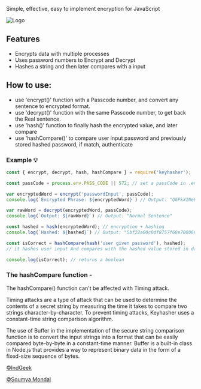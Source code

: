 Simple, effective, easy to implement encryption for JavaScript

![Logo](https://cdn.discordapp.com/attachments/941650096855068752/1009750552088956958/keyhasher.jpg)

## Features

- Encrypts data with multiple processes
- Uses password numbers to Encrypt and Decrypt
- Hashes a string and then later compares with a input

## How to use:

- use 'encrypt()' function with a Passcode number, and convert any sentence to encrypted format.
- use 'decrypt()' function with the same Passcode number, to get back the Real sentence.
- use 'hash()' function to finally hash the encrypted value, and later compare
- use 'hashCompare()' to compare user input password and previously stored hashed password, if match, authenticate

### Example 💡

```javascript
const { encrypt, decrypt, hash, hashCompare } = require('keyhasher');

const passCode = process.env.PASS_CODE || 572; // set a passCode in .env or use directly

var encryptedWord = encrypt('passwordInput', passCode);
console.log(`Encrypted Phrase: ${encryptedWord}`) // Output: "QGFkX1NeEkVXYGZXYFVX"

var rawWord = decrypt(encryptedWord, passCode);
console.log(`Output: ${rawWord}`) // Output: "Normal Sentence"

const hashed = hash(encryptedWord); // encryption + hashing
console.log(`Hashed: ${hashed}`) // Output: "5bf22a00c0df8757f68e700066bd56c5edffc4103f9587666ccbde062a0f52f5"

const isCorrect = hashCompare(hash('user given password'), hashed);
// it hashes user input And compares with the hashed value stored in database

console.log(isCorrect); // returns a boolean 

```

### The hashCompare function -
The hashCompare() function can't be affected with Timing attack. 

Timing attacks are a type of attack that can be used to determine the contents of a secret string by measuring the time it takes to compare two strings character-by-character. To prevent timing attacks, Keyhasher uses a constant-time string comparison algorithm.

The use of Buffer in the implementation of the secure string comparison function is to convert the input strings into a format that can be easily compared byte-by-byte in a constant-time manner. Buffer is a built-in class in Node.js that provides a way to represent binary data in the form of a fixed-size sequence of bytes.

[©IndGeek](https://indgeek.com)

[©Soumya Mondal](https://soumyamondal.com)